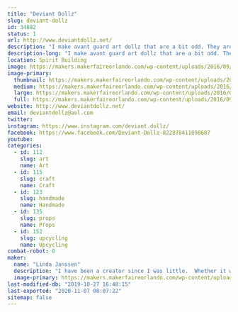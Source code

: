 ```yaml
---
title: "Deviant Dollz"
slug: deviant-dollz
id: 34882
status: 1
url: http://www.deviantdollz.net/
description: "I make avant guard art dollz that are a bit odd. They are a combination of creepy and beautiful--  scary and pretty.  "
description-long: "I make avant guard art dollz that are a bit odd. They are a combination of creepy and beautiful--  scary and pretty.  I also make a line of Day of the Dead Animals.  From dogs to cats to bunnies to dinosaurs to turtles and everything in between, all of the animals are ready and dressed in their finest Day of the Dead flowers and hats.  I use primarily upcycled things to create my art.  Most of them are originally headed for the trash and I breath new life into them again."
location: Spirit Building
image: https://makers.makerfaireorlando.com/wp-content/uploads/2016/09/Dollz_Cut-Out-face_04-face-4-743x1024.png
image-primary:
  thumbnail: https://makers.makerfaireorlando.com/wp-content/uploads/2016/09/Dollz_Cut-Out-face_04-face-4-150x150.png
  medium: https://makers.makerfaireorlando.com/wp-content/uploads/2016/09/Dollz_Cut-Out-face_04-face-4-218x300.png
  large: https://makers.makerfaireorlando.com/wp-content/uploads/2016/09/Dollz_Cut-Out-face_04-face-4-743x1024.png
  full: https://makers.makerfaireorlando.com/wp-content/uploads/2016/09/Dollz_Cut-Out-face_04-face-4.png
website: http://www.deviantdollz.net/
email: deviantdollz@aol.com
twitter: 
instagram: https://www.instagram.com/deviant.dollz/
facebook: https://www.facebook.com/Deviant-Dollz-822878411098687
youtube: 
categories:
  - id: 112
    slug: art
    name: Art
  - id: 115
    slug: craft
    name: Craft
  - id: 123
    slug: handmade
    name: Handmade
  - id: 135
    slug: props
    name: Props
  - id: 152
    slug: upcycling
    name: Upcycling
combat-robot: 0
maker:
  name: "Linda Janssen"
  description: "I have been a creator since I was little.  Whether it was crayon to paper or making a lavish mansion for my barbies out of cardboard boxes and twine, my imagination has always run wild.  I started making Deviant Dollz after a Halloween party.  I made a handful as props and guests loved them.  One thing led to another and Deviant Dollz was born. My philosophy with art is not caring a supply is meant to do.  I care what it can do.  I experiment.  I take chances.  I don't analyze.  I love what I create and I hope that someone else in the world digs it as well.  "
  image-primary: https://makers.makerfaireorlando.com/wp-content/uploads/2016/09/DD_icon_black-on-white.png
last-modified-db: "2019-10-27 16:48:15"
last-exported: "2020-11-07 08:07:22"
sitemap: false
---
```

